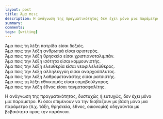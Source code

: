 ```yaml
---
layout: post
title: Άμα πεις
description: Η ανάγνωση της πραγματικότητας δεν έχει μόνο μια παράμετρο.
summary: 
comments: 
tags: [writing]
---
```


Άμα πεις τη λέξη πατρίδα είσαι δεξιός.  
Άμα πεις την λέξη ανθρωπιά είσαι αριστερός.  
Άμα πεις την λέξη θρησκεία είσαι χριστιανοταλιμπάν.  
Άμα πεις την λέξη ισότητα είσαι κομμουνιστής.  
Άμα πεις την λέξη ελευθερία είσαι νεοφιλελεύθερος.  
Άμα πεις την λέξη αλληλεγγύη είσαι αναρχοάπλυτος.  
Άμα πεις την λέξη λαθρομετανάστης είσαι ρατσιστής.  
Άμα πεις τη λέξη εθνικισμός είσαι εαμοβούλγαρος.  
Άμα πεις την λέξη έθνος είσαι ταγματασφαλίτης.  

Η ανάγνωση της πραγματικότητας, δυστυχώς ή ευτυχώς, δεν έχει μόνο μια παράμετρο. Κι όσοι επιμένουν να την διαβάζουν με βάση μόνο μια παράμετρο (π.χ. τάξη, θρησκεία, έθνος, οικονομία) οδηγούνται με βεβαιότητα προς την παράνοια.